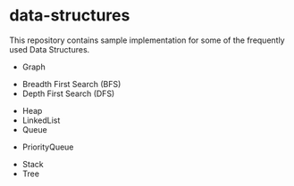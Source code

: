 # data-structures
This repository contains sample implementation for some of the frequently used Data Structures.

* Graph
- Breadth First Search (BFS)
- Depth First Search (DFS)
* Heap
* LinkedList
* Queue
- PriorityQueue
* Stack
* Tree

